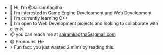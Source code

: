 - 👋 Hi, I’m @SairamKagitha
- 👀 I’m interested in Game Engine Development and Web Development
- 🌱 I’m currently learning C++
- 💞️ I’m open to Web Development projects and looking to collaborate with clients
- 📫 you can reach me at sairamkagitha5@gmail.com
- 😄 Pronouns: He
- ⚡ Fun fact: you just wasted 2 mims by reading this.

<!---
SairamKagitha/SairamKagitha is a ✨ special ✨ repository because its `README.md` (this file) appears on your GitHub profile.
You can click the Preview link to take a look at your changes.
--->
